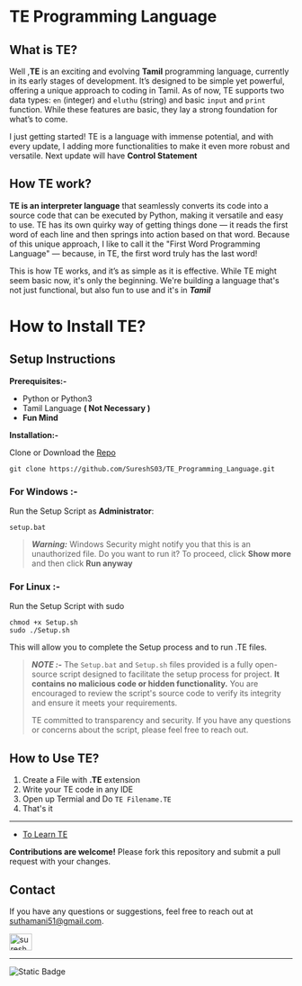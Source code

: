 # TE Programming Language

## What is TE?

Well ,**TE** is an exciting and evolving **Tamil** programming language, currently in its early stages of development. It’s designed to be simple yet powerful, offering a unique approach to coding in Tamil. As of now, TE supports two data types: `en` (integer) and `eluthu` (string) and basic `input` and `print` function. While these features are basic, they lay a strong foundation for what’s to come.

I just getting started! TE is a language with immense potential, and with every update, I adding more functionalities to make it even more robust and versatile. Next update will have **Control Statement**

## How TE work?

**TE is an interpreter language** that seamlessly converts its code into a source code that can be executed by Python, making it versatile and easy to use. TE has its own quirky way of getting things done — it reads the first word of each line and then springs into action based on that word. Because of this unique approach, I like to call it the "First Word Programming Language" — because, in TE, the first word truly has the last word!

This is how TE works, and it’s as simple as it is effective. While TE might seem basic now, it's only the beginning. We're building a language that's not just functional, but also fun to use and it's in ***Tamil***

# How to Install TE?

## Setup Instructions
**Prerequisites:-**
- Python or Python3
- Tamil Language **( Not Necessary )**
- **Fun Mind**
  
**Installation:-**

Clone or Download the [Repo](https://github.com/SureshS03/TE_Programming_Language) 

    git clone https://github.com/SureshS03/TE_Programming_Language.git

### For Windows :- ###

Run the Setup Script as **Administrator**:

    setup.bat


> ***Warning:*** Windows Security might notify you that this is an unauthorized file. Do you want to run it? To proceed, click **Show more** and then click **Run anyway**


### For Linux :- ###

Run the Setup Script with sudo

    chmod +x Setup.sh
    sudo ./Setup.sh

This will allow you to complete the Setup process and to run .TE files.

> ***NOTE :-*** The `Setup.bat` and `Setup.sh` files provided is a fully open-source script designed to facilitate the setup process for project. **It contains no malicious code or hidden functionality.** You are encouraged to review the script's source code to verify its integrity and ensure it meets your requirements.
>
> TE committed to transparency and security. If you have any questions or concerns about the script, please feel free to reach out.


## How to Use TE?

1) Create a File with **.TE** extension
2) Write your TE code in any IDE
3) Open up Termial and Do `TE Filename.TE`
4) That's it

___

- [To Learn TE](https://github.com/SureshS03/TE_Programming_Language/blob/main/docs/Learn.md)


**Contributions are welcome!** Please fork this repository and submit a pull request with your changes.

## Contact

If you have any questions or suggestions, feel free to reach out at suthamani51@gmail.com.

<a href="https://linkedin.com/in/sureshs03" target="blank"><img align="center" src="https://raw.githubusercontent.com/rahuldkjain/github-profile-readme-generator/master/src/images/icons/Social/linked-in-alt.svg" alt="sureshs03" height="30" width="40" /></a>

---

![Static Badge](https://img.shields.io/badge/license-MIT-blue)
